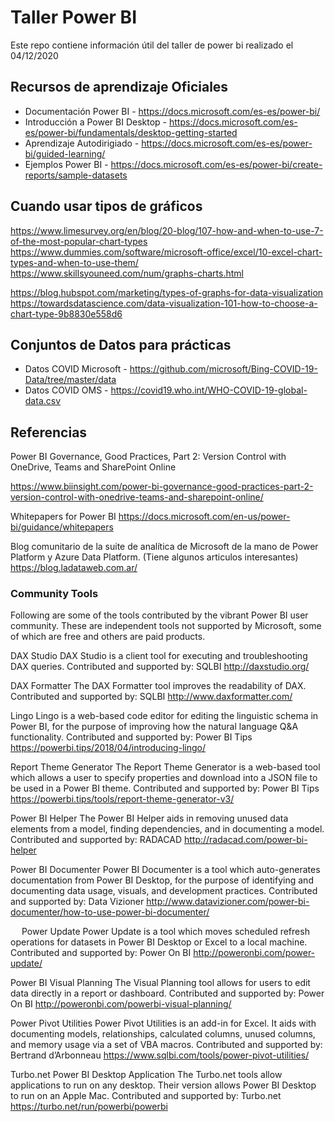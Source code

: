# Taller Power BI
Este repo contiene información útil del taller de power bi realizado el 04/12/2020 

## Recursos de aprendizaje Oficiales 
* Documentación Power BI - https://docs.microsoft.com/es-es/power-bi/
* Introducción a Power BI Desktop - https://docs.microsoft.com/es-es/power-bi/fundamentals/desktop-getting-started
* Aprendizaje Autodirigiado - https://docs.microsoft.com/es-es/power-bi/guided-learning/
* Ejemplos Power BI - https://docs.microsoft.com/es-es/power-bi/create-reports/sample-datasets

## Cuando usar tipos de gráficos
https://www.limesurvey.org/en/blog/20-blog/107-how-and-when-to-use-7-of-the-most-popular-chart-types
https://www.dummies.com/software/microsoft-office/excel/10-excel-chart-types-and-when-to-use-them/
https://www.skillsyouneed.com/num/graphs-charts.html

https://blog.hubspot.com/marketing/types-of-graphs-for-data-visualization
https://towardsdatascience.com/data-visualization-101-how-to-choose-a-chart-type-9b8830e558d6


## Conjuntos de Datos para prácticas
* Datos COVID Microsoft - https://github.com/microsoft/Bing-COVID-19-Data/tree/master/data
* Datos COVID OMS - https://covid19.who.int/WHO-COVID-19-global-data.csv

## Referencias

Power BI Governance, Good Practices, Part 2: Version Control with OneDrive, Teams and SharePoint Online

https://www.biinsight.com/power-bi-governance-good-practices-part-2-version-control-with-onedrive-teams-and-sharepoint-online/

Whitepapers for Power BI
https://docs.microsoft.com/en-us/power-bi/guidance/whitepapers



Blog comunitario de la suite de analítica de Microsoft de la mano de Power Platform y Azure Data Platform.  (Tiene algunos articulos interesantes)
https://blog.ladataweb.com.ar/

### Community Tools

Following are some of the tools contributed by the vibrant Power BI user community. These are independent tools not supported by Microsoft, some of which are free and others are paid products.

DAX Studio
DAX Studio is a client tool for executing and troubleshooting DAX queries. 
Contributed and supported by: SQLBI
http://daxstudio.org/ 

DAX Formatter
The DAX Formatter tool improves the readability of DAX.
Contributed and supported by: SQLBI
http://www.daxformatter.com/ 

Lingo
Lingo is a web-based code editor for editing the linguistic schema in Power BI, for the purpose of improving how the natural language Q&A functionality.
Contributed and supported by: Power BI Tips
https://powerbi.tips/2018/04/introducing-lingo/ 

Report Theme Generator
The Report Theme Generator is a web-based tool which allows a user to specify properties and download into a JSON file to be used in a Power BI theme.
Contributed and supported by: Power BI Tips
https://powerbi.tips/tools/report-theme-generator-v3/ 

Power BI Helper
The Power BI Helper aids in removing unused data elements from a model, finding dependencies, and in documenting a model.  
Contributed and supported by: RADACAD
http://radacad.com/power-bi-helper 

Power BI Documenter
Power BI Documenter is a tool which auto-generates documentation from Power BI Desktop, for the purpose of identifying and documenting data usage, visuals, and development practices.
Contributed and supported by: Data Vizioner
http://www.datavizioner.com/power-bi-documenter/how-to-use-power-bi-documenter/ 

 
Power Update
Power Update is a tool which moves scheduled refresh operations for datasets in Power BI Desktop or Excel to a local machine.
Contributed and supported by: Power On BI
http://poweronbi.com/power-update/  

Power BI Visual Planning
The Visual Planning tool allows for users to edit data directly in a report or dashboard. 
Contributed and supported by: Power On BI
http://poweronbi.com/powerbi-visual-planning/ 

Power Pivot Utilities
Power Pivot Utilities is an add-in for Excel. It aids with documenting models, relationships, calculated columns, unused columns, and memory usage via a set of VBA macros.
Contributed and supported by: Bertrand d’Arbonneau
https://www.sqlbi.com/tools/power-pivot-utilities/ 

Turbo.net Power BI Desktop Application
The Turbo.net tools allow applications to run on any desktop. Their version allows Power BI Desktop to run on an Apple Mac.
Contributed and supported by: Turbo.net
https://turbo.net/run/powerbi/powerbi 
